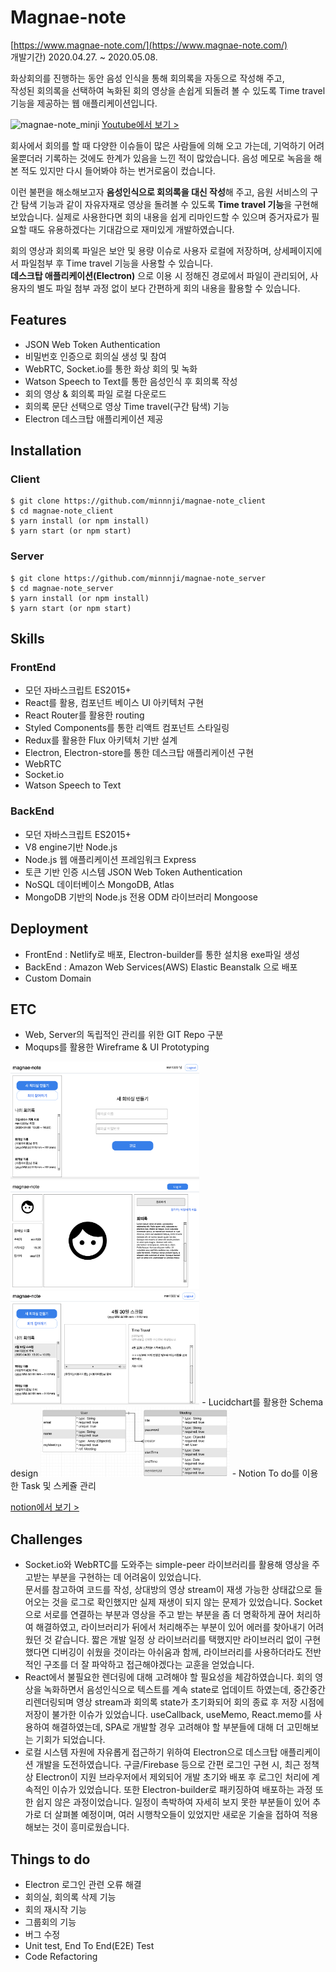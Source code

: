 # Magnae-note

[https://www.magnae-note.com/](https://www.magnae-note.com/)   
개발기간) 2020.04.27. ~ 2020.05.08.   

화상회의를 진행하는 동안 음성 인식을 통해 회의록을 자동으로 작성해 주고,   
작성된 회의록을 선택하여 녹화된 회의 영상을 손쉽게 되돌려 볼 수 있도록 Time travel 기능을 제공하는 웹 애플리케이션입니다.

![magnae-note_minji](./src/assets/magnae-note_minji.gif)
[Youtube에서 보기 >](https://youtu.be/oFHqaTct5LU)

회사에서 회의를 할 때 다양한 이슈들이 많은 사람들에 의해 오고 가는데, 기억하기 어려울뿐더러 기록하는 것에도 한계가 있음을 느낀 적이 많았습니다. 음성 메모로 녹음을 해본 적도 있지만 다시 들어봐야 하는 번거로움이 컸습니다.   

이런 불편을 해소해보고자 **음성인식으로 회의록을 대신 작성**해 주고, 음원 서비스의 구간 탐색 기능과 같이 자유자재로 영상을 돌려볼 수 있도록 **Time travel 기능**을 구현해보았습니다. 실제로 사용한다면 회의 내용을 쉽게 리마인드할 수 있으며 증거자료가 필요할 때도 유용하겠다는 기대감으로 재미있게 개발하였습니다.   

회의 영상과 회의록 파일은 보안 및 용량 이슈로 사용자 로컬에 저장하며, 상세페이지에서 파일첨부 후 Time travel 기능을 사용할 수 있습니다.   
**데스크탑 애플리케이션(Electron)** 으로 이용 시 정해진 경로에서 파일이 관리되어, 사용자의 별도 파일 첨부 과정 없이 보다 간편하게 회의 내용을 활용할 수 있습니다.


## Features

- JSON Web Token Authentication
- 비밀번호 인증으로 회의실 생성 및 참여
- WebRTC, Socket.io를 통한 화상 회의 및 녹화
- Watson Speech to Text를 통한 음성인식 후 회의록 작성
- 회의 영상 & 회의록 파일 로컬 다운로드
- 회의록 문단 선택으로 영상 Time travel(구간 탐색) 기능
- Electron 데스크탑 애플리케이션 제공

## Installation

### Client

```
$ git clone https://github.com/minnnji/magnae-note_client
$ cd magnae-note_client
$ yarn install (or npm install)
$ yarn start (or npm start)
```

### Server

```
$ git clone https://github.com/minnnji/magnae-note_server
$ cd magnae-note_server
$ yarn install (or npm install)
$ yarn start (or npm start)
```

## Skills

### FrontEnd

- 모던 자바스크립트 ES2015+
- React를 활용, 컴포넌트 베이스 UI 아키텍처 구현
- React Router를 활용한 routing
- Styled Components를 통한 리액트 컴포넌트 스타일링
- Redux를 활용한 Flux 아키텍처 기반 설계
- Electron, Electron-store를 통한 데스크탑 애플리케이션 구현
- WebRTC
- Socket.io
- Watson Speech to Text

### BackEnd

- 모던 자바스크립트 ES2015+
- V8 engine기반 Node.js
- Node.js 웹 애플리케이션 프레임워크 Express
- 토큰 기반 인증 시스템 JSON Web Token Authentication
- NoSQL 데이터베이스 MongoDB, Atlas
- MongoDB 기반의 Node.js 전용 ODM 라이브러리 Mongoose

## Deployment

- FrontEnd : Netlify로 배포, Electron-builder를 통한 설치용 exe파일 생성
- BackEnd : Amazon Web Services(AWS) Elastic Beanstalk 으로 배포
- Custom Domain

## ETC

- Web, Server의 독립적인 관리를 위한 GIT Repo 구분
- Moqups를 활용한 Wireframe & UI Prototyping   
<img src="./src/assets/mockup1.png" width="60%">
<img src="./src/assets/mockup2.png" width="60%">
<img src="./src/assets/mockup3.png" width="60%">
- Lucidchart를 활용한 Schema design   
<img src="./src/assets/schema.png" width="60%">
- Notion To do를 이용한 Task 및 스케쥴 관리   

[notion에서 보기 >](https://www.notion.so/minnnji2326/20fb2f15583d4571855040c1dad2d2ce?v=1099d5eed542425d912b3354529c3f94)


## Challenges

- Socket.io와 WebRTC를 도와주는 simple-peer 라이브러리를 활용해 영상을 주고받는 부분을 구현하는 데 어려움이 있었습니다.   
문서를 참고하여 코드를 작성, 상대방의 영상 stream이 재생 가능한 상태값으로 들어오는 것을 로그로 확인했지만 실제 재생이 되지 않는 문제가 있었습니다. Socket으로 서로를 연결하는 부분과 영상을 주고 받는 부분을 좀 더 명확하게 끊어 처리하여 해결하였고, 라이브러리가 뒤에서 처리해주는 부분이 있어 에러를 찾아내기 어려웠던 것 같습니다. 짧은 개발 일정 상 라이브러리를 택했지만 라이브러리 없이 구현했다면 디버깅이 쉬웠을 것이라는 아쉬움과 함께, 라이브러리를 사용하더라도 전반적인 구조를 더 잘 파악하고 접근해야겠다는 교훈을 얻었습니다.
- React에서 불필요한 렌더링에 대해 고려해야 할 필요성을 체감하였습니다. 회의 영상을 녹화하면서 음성인식으로 텍스트를 계속 state로 업데이트 하였는데, 중간중간 리렌더링되며 영상 stream과 회의록 state가 초기화되어 회의 종료 후 저장 시점에 저장이 불가한 이슈가 있었습니다. useCallback, useMemo, React.memo를 사용하여 해결하였는데, SPA로 개발할 경우 고려해야 할 부분들에 대해 더 고민해보는 기회가 되었습니다.
- 로컬 시스템 자원에 자유롭게 접근하기 위하여 Electron으로 데스크탑 애플리케이션 개발을 도전하였습니다. 구글/Firebase 등으로 간편 로그인 구현 시, 최근 정책 상 Electron이 지원 브라우저에서 제외되어 개발 초기와 배포 후 로그인 처리에 계속적인 이슈가 있었습니다. 또한 Electron-builder로 패키징하여 배포하는 과정 또한 쉽지 않은 과정이었습니다. 일정이 촉박하여 자세히 보지 못한 부분들이 있어 추가로 더 살펴볼 예정이며, 여러 시행착오들이 있었지만 새로운 기술을 접하여 적용해보는 것이 흥미로웠습니다.

## Things to do

- Electron 로그인 관련 오류 해결
- 회의실, 회의록 삭제 기능
- 회의 재시작 기능
- 그룹회의 기능
- 버그 수정
- Unit test, End To End(E2E) Test
- Code Refactoring
